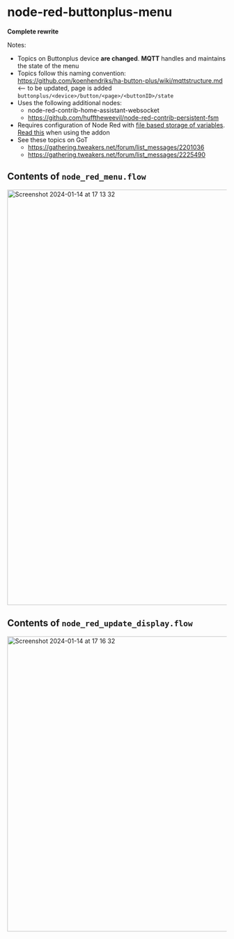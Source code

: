 # node-red-buttonplus-menu
**Complete rewrite**


Notes:
* Topics on Buttonplus device **are changed**. **MQTT** handles and maintains the state of the menu
* Topics follow this naming convention: https://github.com/koenhendriks/ha-button-plus/wiki/mqttstructure.md <-- to be updated, page is added `buttonplus/<device>/button/<page>/<buttonID>/state`
* Uses the following additional nodes:
  * node-red-contrib-home-assistant-websocket
  * https://github.com/hufftheweevil/node-red-contrib-persistent-fsm
* Requires configuration of Node Red with [file based storage of variables](https://stevesnoderedguide.com/node-red-variables). [Read this](https://community.home-assistant.io/t/persistent-states-node-red/76174) when using the addon
* See these topics on GoT
  * https://gathering.tweakers.net/forum/list_messages/2201036
  * https://gathering.tweakers.net/forum/list_messages/2225490

## Contents of `node_red_menu.flow`
<img width="954" alt="Screenshot 2024-01-14 at 17 13 32" src="https://github.com/balk77/node-red-buttonplus-menu/assets/10166350/8583e361-bc71-4ce0-945b-2759a7be226a">

## Contents of `node_red_update_display.flow`
<img width="678" alt="Screenshot 2024-01-14 at 17 16 32" src="https://github.com/balk77/node-red-buttonplus-menu/assets/10166350/ebca9cea-3545-4ae5-bfa6-902950640b46">

